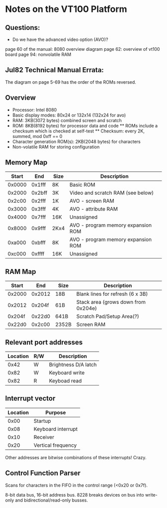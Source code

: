 Notes on the VT100 Platform
===========================

Questions:
----------
* Do we have the advanced video option (AVO)?

page 60 of the manual: 8080 overview diagram
page 62: overview of vt100 board
page 94: nonvolatile RAM 

Jul82 Technical Manual Errata:
------------------------------
The diagram on page 5-69 has the order of the ROMs reversed.

Overview
--------

* Processor: Intel 8080
* Basic display modes: 80x24 or 132x14 (132x24 for avo)
* RAM: 3KB(3072 bytes) combined screen and scratch
* ROM: 8KB(8192 bytes) for processor data and code
** ROMs include a checksum which is checked at self-test
** Checksum: every 2K, summed, mod 0xff == 0
* Character generation ROM(s): 2KB(2048 bytes) for characters
* Non-volatile RAM for storing configuration

Memory Map
----------

 Start  |   End   |  Size  |  Description
--------|---------|--------|-------------
0x0000  | 0x1fff  |   8K   | Basic ROM
0x2000  | 0x2bff  |   3K   | Video and scratch RAM (see below)
0x2c00  | 0x2fff  |   1K   | AVO - screen RAM
0x3000  | 0x3fff  |   4K   | AVO - attribute RAM
0x4000  | 0x7fff  |  16K   | Unassigned
0x8000  | 0x9fff  | 2Kx4   | AVO - program memory expansion ROM
0xa000  | 0xbfff  |   8K   | AVO - program memory expansion ROM
0xc000  | 0xffff  |  16K   | Unassigned


RAM Map
-------

 Start  |   End   |  Size  |  Description
--------|---------|--------|-------------
0x2000  | 0x2012  |  18B   | Blank lines for refresh (6 x 3B)
0x2012  | 0x204f  |  61B   | Stack area (grows down from 0x204e)
0x204f  | 0x22d0  | 641B   | Scratch Pad/Setup Area(?)
0x22d0  | 0x2c00  | 2352B  | Screen RAM

Relevant port addresses
-----------------------

Location  | R/W | Description
----------|-----|------------
0x42      |  W  | Brightness D/A latch
0x82      |  W  | Keyboard write
0x82      |  R  | Keyboad read

Interrupt vector
----------------

Location  |  Purpose
----------|--------------
0x00      | Startup
0x08      | Keyboard interrupt
0x10      | Receiver
0x20      | Vertical frequency

Other addresses are bitwise combinations of these interrupts! Crazy.

Control Function Parser
-----------------------

Scans for characters in the FIFO in the control range (<0x20 or 0x7f).

8-bit data bus, 16-bit address bus.
8228 breaks devices on bus into write-only and bidirectional/read-only busses.
